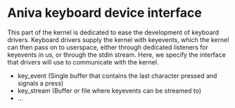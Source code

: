 # Aniva keyboard device interface

This part of the kernel is dedicated to ease the development of keyboard drivers. Keyboard drivers supply the kernel with keyevents, which the kernel can then 
pass on to userspace, either through dedicated listeners for keyevents in us, or through the stdin stream. Here, we specify the interface that drivers will
use to communicate with the kernel. 

 - key_event (Single buffer that contains the last character pressed and signals a press)
 - key_stream (Buffer or file where keyevents can be streamed to)
 - ...

